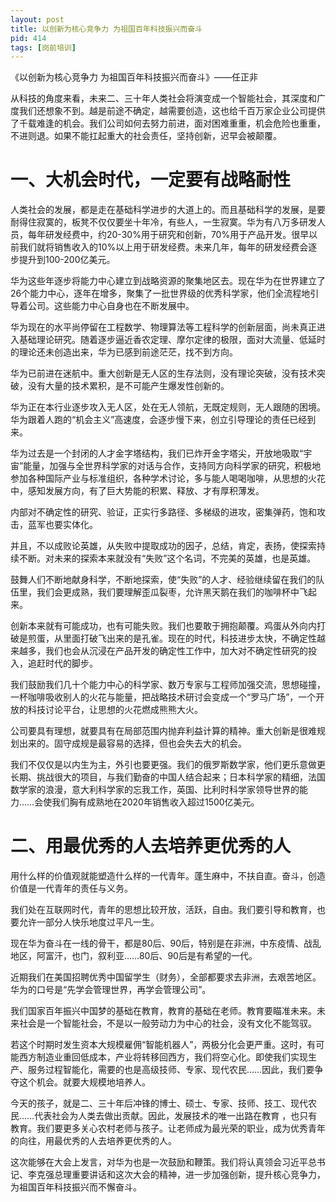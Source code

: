 ```yaml
---
layout: post
title: 以创新为核心竞争力 为祖国百年科技振兴而奋斗
pid: 414
tags: [岗前培训]
---
```


《以创新为核心竞争力 为祖国百年科技振兴而奋斗》——任正非

从科技的角度来看，未来二、三十年人类社会将演变成一个智能社会，其深度和广度我们还想象不到。越是前途不确定，越需要创造，这也给千百万家企业公司提供了千载难逢的机会。我们公司如何去努力前进，面对困难重重，机会危险也重重，不进则退。如果不能扛起重大的社会责任，坚持创新，迟早会被颠覆。

# 一、大机会时代，一定要有战略耐性

人类社会的发展，都是走在基础科学进步的大道上的。而且基础科学的发展，是要耐得住寂寞的，板凳不仅仅要坐十年冷，有些人，一生寂寞。华为有八万多研发人员，每年研发经费中，约20-30%用于研究和创新，70%用于产品开发。很早以前我们就将销售收入的10%以上用于研发经费。未来几年，每年的研发经费会逐步提升到100-200亿美元。

华为这些年逐步将能力中心建立到战略资源的聚集地区去。现在华为在世界建立了26个能力中心，逐年在增多，聚集了一批世界级的优秀科学家，他们全流程地引导着公司。这些能力中心自身也在不断发展中。

华为现在的水平尚停留在工程数学、物理算法等工程科学的创新层面，尚未真正进入基础理论研究。随着逐步逼近香农定理、摩尔定律的极限，面对大流量、低延时的理论还未创造出来，华为已感到前途茫茫，找不到方向。

华为已前进在迷航中。重大创新是无人区的生存法则，没有理论突破，没有技术突破，没有大量的技术累积，是不可能产生爆发性创新的。

华为正在本行业逐步攻入无人区，处在无人领航，无既定规则，无人跟随的困境。华为跟着人跑的“机会主义”高速度，会逐步慢下来，创立引导理论的责任已经到来。

华为过去是一个封闭的人才金字塔结构，我们已炸开金字塔尖，开放地吸取“宇宙”能量，加强与全世界科学家的对话与合作，支持同方向科学家的研究，积极地参加各种国际产业与标准组织，各种学术讨论，多与能人喝喝咖啡，从思想的火花中，感知发展方向，有了巨大势能的积累、释放、才有厚积薄发。

内部对不确定性的研究、验证，正实行多路径、多梯级的进攻，密集弹药，饱和攻击，蓝军也要实体化。

并且，不以成败论英雄，从失败中提取成功的因子，总结，肯定，表扬，使探索持续不断。对未来的探索本来就没有“失败”这个名词，不完美的英雄，也是英雄。

鼓舞人们不断地献身科学，不断地探索，使“失败”的人才、经验继续留在我们的队伍里，我们会更成熟，我们要理解歪瓜裂枣，允许黑天鹅在我们的咖啡杯中飞起来。

创新本来就有可能成功，也有可能失败。我们也要敢于拥抱颠覆。鸡蛋从外向内打破是煎蛋，从里面打破飞出来的是孔雀。现在的时代，科技进步太快，不确定性越来越多，我们也会从沉浸在产品开发的确定性工作中，加大对不确定性研究的投入，追赶时代的脚步。

我们鼓励我们几十个能力中心的科学家、数万专家与工程师加强交流，思想碰撞，一杯咖啡吸收别人的火花与能量，把战略技术研讨会变成一个“罗马广场”，一个开放的科技讨论平台，让思想的火花燃成熊熊大火。

公司要具有理想，就要具有在局部范围内抛弃利益计算的精神。重大创新是很难规划出来的。固守成规是最容易的选择，但也会失去大的机会。

我们不仅仅是以内生为主，外引也要更强。我们的俄罗斯数学家，他们更乐意做更长期、挑战很大的项目，与我们勤奋的中国人结合起来；日本科学家的精细，法国数学家的浪漫，意大利科学家的忘我工作，英国、比利时科学家领导世界的能力……会使我们胸有成熟地在2020年销售收入超过1500亿美元。

# 二、用最优秀的人去培养更优秀的人

用什么样的价值观就能塑造什么样的一代青年。蓬生麻中，不扶自直。奋斗，创造价值是一代青年的责任与义务。

我们处在互联网时代，青年的思想比较开放，活跃，自由。我们要引导和教育，也要允许一部分人快乐地度过平凡一生。

现在华为奋斗在一线的骨干，都是80后、90后，特别是在非洲，中东疫情、战乱地区，阿富汗，也门，叙利亚……80后、90后是有希望的一代。

近期我们在美国招聘优秀中国留学生（财务），全部都要求去非洲，去艰苦地区。华为的口号是“先学会管理世界，再学会管理公司”。

我们国家百年振兴中国梦的基础在教育，教育的基础在老师。教育要瞄准未来。未来社会是一个智能社会，不是以一般劳动力为中心的社会，没有文化不能驾驭。

若这个时期时发生资本大规模雇佣“智能机器人”，两极分化会更严重。这时，有可能西方制造业重回低成本，产业将转移回西方，我们将空心化。即使我们实现生产、服务过程智能化，需要的也是高级技师、专家、现代农民……因此，我们要争夺这个机会。就要大规模地培养人。

今天的孩子，就是二、三十年后冲锋的博士、硕士、专家、技师、技工、现代农民……代表社会为人类去做出贡献。因此，发展技术的唯一出路在教育 ，也只有教育。我们要更多关心农村老师与孩子。让老师成为最光荣的职业，成为优秀青年的向往，用最优秀的人去培养更优秀的人。

这次能够在大会上发言，对华为也是一次鼓励和鞭策。我们将认真领会习近平总书记、李克强总理重要讲话和这次大会的精神，进一步加强创新，提升核心竞争力，为祖国百年科技振兴而不懈奋斗。